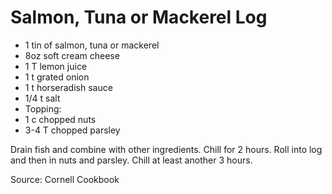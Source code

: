 # Salmon, Tuna or Mackerel Log

* 1 tin of salmon, tuna or mackerel
* 8oz soft cream cheese
* 1 T lemon juice
* 1 t grated onion
* 1 t horseradish sauce
* 1/4 t salt
* Topping:
* 1 c chopped nuts
* 3-4 T chopped parsley

Drain fish and combine with other ingredients.  Chill for 2 hours.  Roll into log and then in nuts and parsley.  Chill at least another 3 hours.

Source: Cornell Cookbook


